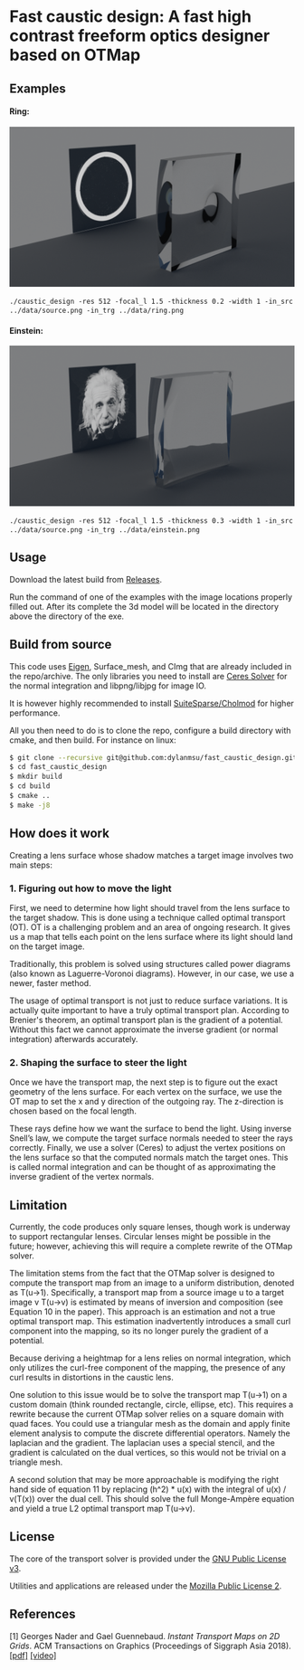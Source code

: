 # Fast caustic design: A fast high contrast freeform optics designer based on OTMap

## Examples

#### Ring:
![ring simulation](data/ring_sim.png)

```
./caustic_design -res 512 -focal_l 1.5 -thickness 0.2 -width 1 -in_src ../data/source.png -in_trg ../data/ring.png
```

#### Einstein:
![einstein simulation](data/einstein_sim.png)

```
./caustic_design -res 512 -focal_l 1.5 -thickness 0.3 -width 1 -in_src ../data/source.png -in_trg ../data/einstein.png
```

## Usage

Download the latest build from [Releases](https://github.com/dylanmsu/fast_caustic_design/releases). 

Run the command of one of the examples with the image locations properly filled out. After its complete the 3d model will be located in the directory above the directory of the exe.
## Build from source

This code uses [Eigen](https://eigen.tuxfamily.org), Surface_mesh, and CImg that are already included in the repo/archive.
The only libraries you need to install are [Ceres Solver](http://ceres-solver.org/) for the normal integration and libpng/libjpg for image IO.

It is however highly recommended to install [SuiteSparse/Cholmod](http://faculty.cse.tamu.edu/davis/suitesparse.html) for higher performance.

All you then need to do is to clone the repo, configure a build directory with cmake, and then build.
For instance on linux:

````bash
$ git clone --recursive git@github.com:dylanmsu/fast_caustic_design.git
$ cd fast_caustic_design
$ mkdir build
$ cd build
$ cmake ..
$ make -j8
````

## How does it work
Creating a lens surface whose shadow matches a target image involves two main steps:

### 1. Figuring out how to move the light
First, we need to determine how light should travel from the lens surface to the target shadow. This is done using a technique called optimal transport (OT). OT is a challenging problem and an area of ongoing research. It gives us a map that tells each point on the lens surface where its light should land on the target image.

Traditionally, this problem is solved using structures called power diagrams (also known as Laguerre-Voronoi diagrams). However, in our case, we use a newer, faster method.

The usage of optimal transport is not just to reduce surface variations. It is actually quite important to have a truly optimal transport plan. According to Brenier's theorem, an optimal transport plan is the gradient of a potential. Without this fact we cannot approximate the inverse gradient (or normal integration) afterwards accurately.

### 2. Shaping the surface to steer the light
Once we have the transport map, the next step is to figure out the exact geometry of the lens surface. For each vertex on the surface, we use the OT map to set the x and y direction of the outgoing ray. The z-direction is chosen based on the focal length.

These rays define how we want the surface to bend the light. Using inverse Snell’s law, we compute the target surface normals needed to steer the rays correctly. Finally, we use a solver (Ceres) to adjust the vertex positions on the lens surface so that the computed normals match the target ones. This is called normal integration and can be thought of as approximating the inverse gradient of the vertex normals.
## Limitation
Currently, the code produces only square lenses, though work is underway to support rectangular lenses. Circular lenses might be possible in the future; however, achieving this will require a complete rewrite of the OTMap solver.

The limitation stems from the fact that the OTMap solver is designed to compute the transport map from an image to a uniform distribution, denoted as T(u->1). Specifically, a transport map from a source image u to a target image v T(u->v) is estimated by means of inversion and composition (see Equation 10 in the paper). This approach is an estimation and not a true optimal transport map. This estimation inadvertently introduces a small curl component into the mapping, so its no longer purely the gradient of a potential.

Because deriving a heightmap for a lens relies on normal integration, which only utilizes the curl-free component of the mapping, the presence of any curl results in distortions in the caustic lens.

One solution to this issue would be to solve the transport map T(u->1) on a custom domain (think rounded rectangle, circle, ellipse, etc). This requires a rewrite because the current OTMap solver relies on a square domain with quad faces. You could use a triangular mesh as the domain and apply finite element analysis to compute the discrete differential operators. Namely the laplacian and the gradient. The laplacian uses a special stencil, and the gradient is calculated on the dual vertices, so this would not be trivial on a triangle mesh.

A second solution that may be more approachable is modifying the right hand side of equation 11 by replacing (h^2) * u(x) with the integral of u(x) / v(T(x)) over the dual cell. This should solve the full Monge-Ampère equation and yield a true L2 optimal transport map T(u->v).

## License

The core of the transport solver is provided under the [GNU Public License v3](https://www.gnu.org/licenses/gpl-3.0.html).

Utilities and applications are released under the [Mozilla Public License 2](https://www.mozilla.org/en-US/MPL/2.0/).

## References

[1] Georges Nader and Gael Guennebaud. _Instant Transport Maps on 2D Grids_. ACM Transactions on Graphics (Proceedings of Siggraph Asia 2018). [[pdf]](https://hal.inria.fr/hal-01884157) [[video]](https://www.youtube.com/watch?v=Ofz4-reJQRk)
